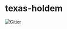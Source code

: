 # texas-holdem

[![Gitter](https://badges.gitter.im/Container-Games/texas-holdem.svg)](https://gitter.im/Container-Games/texas-holdem?utm_source=badge&utm_medium=badge&utm_campaign=pr-badge&utm_content=badge)